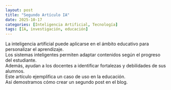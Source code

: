 ```yaml
---
layout: post
title: "Segundo Artículo IA"
date: 2025-10-17
categories: [Inteligencia Artificial, Tecnología]
tags: [IA, investigación, educación]
---
```


La inteligencia artificial puede aplicarse en el ámbito educativo para personalizar el aprendizaje.  
Los sistemas inteligentes permiten adaptar contenidos según el progreso del estudiante.  
Además, ayudan a los docentes a identificar fortalezas y debilidades de sus alumnos.  
Este artículo ejemplifica un caso de uso en la educación.  
Así demostramos cómo crear un segundo post en el blog.
